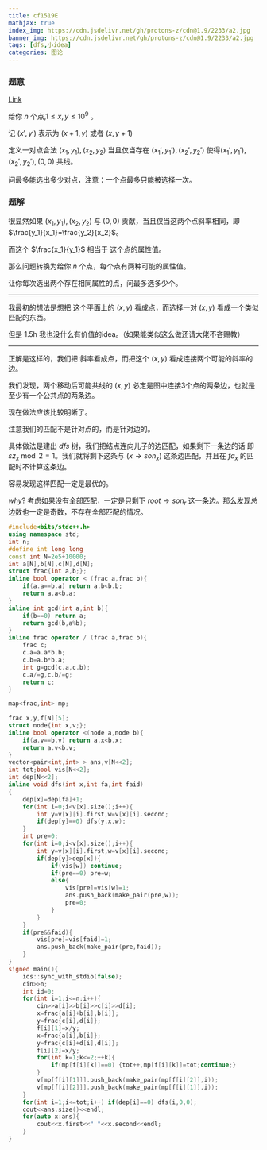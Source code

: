 ```yaml
---
title: cf1519E
mathjax: true
index_img: https://cdn.jsdelivr.net/gh/protons-z/cdn@1.9/2233/a2.jpg
banner_img: https://cdn.jsdelivr.net/gh/protons-z/cdn@1.9/2233/a2.jpg
tags: [dfs,小idea]
categories: 图论
---
```


### 题意

[Link](https://codeforces.com/contest/1519/problem/E)

给你 $n$ 个点,$1\leq x,y\leq10^9$ 。

记 $(x',y')$ 表示为 $(x+1,y)$ 或者 $(x,y+1)$ 

定义一对点合法 $(x_1,y_1),(x_2,y_2)$ 当且仅当存在 $(x_1',y_1'),(x_2',y_2')$ 使得$(x_1',y_1'),(x_2',y_2'),(0,0)$ 共线。

问最多能选出多少对点，注意：一个点最多只能被选择一次。

### 题解

很显然如果 $(x_1,y_1),(x_2,y_2)$ 与 $(0,0)$ 贡献，当且仅当这两个点斜率相同，即 $\frac{y_1}{x_1}=\frac{y_2}{x_2}$。

而这个 $\frac{x_1}{y_1}$ 相当于 这个点的属性值。

那么问题转换为给你 $n$ 个点，每个点有两种可能的属性值。

让你每次选出两个存在相同属性的点，问最多选多少个。

---

我最初的想法是想把 这个平面上的 $(x,y)$ 看成点，而选择一对 $(x,y)$ 看成一个类似匹配的东西。

但是 1.5h 我也没什么有价值的idea。（如果能类似这么做还请大佬不吝赐教）

---

正解是这样的，我们把 斜率看成点，而把这个 $(x,y)$ 看成连接两个可能的斜率的边。

我们发现，两个移动后可能共线的 $(x,y)$ 必定是图中连接3个点的两条边，也就是至少有一个公共点的两条边。 

现在做法应该比较明晰了。

注意我们的匹配不是针对点的，而是针对边的。

具体做法是建出 $dfs$ 树，我们把结点连向儿子的边匹配，如果剩下一条边的话 即 $sz_x\bmod 2=1$。我们就将剩下这条与 $(x\rightarrow son_x)$ 这条边匹配，并且在 $fa_x$ 的匹配时不计算这条边。

容易发现这样匹配一定是最优的。

$why?$ 考虑如果没有全部匹配，一定是只剩下 $root\rightarrow son_r$ 这一条边。那么发现总边数也一定是奇数，不存在全部匹配的情况。



```cpp
#include<bits/stdc++.h>
using namespace std;
int n;
#define int long long
const int N=2e5+10000;
int a[N],b[N],c[N],d[N];
struct frac{int a,b;};
inline bool operator < (frac a,frac b){
    if(a.a==b.a) return a.b<b.b;
    return a.a<b.a;
}
inline int gcd(int a,int b){
    if(b==0) return a;
    return gcd(b,a%b);
}
inline frac operator / (frac a,frac b){
    frac c;
    c.a=a.a*b.b;
    c.b=a.b*b.a;
    int g=gcd(c.a,c.b);
    c.a/=g,c.b/=g;
    return c;
}

map<frac,int> mp;

frac x,y,f[N][5];
struct node{int x,v;};
inline bool operator <(node a,node b){
    if(a.v==b.v) return a.x<b.x;
    return a.v<b.v;
}
vector<pair<int,int> > ans,v[N<<2];
int tot;bool vis[N<<2];
int dep[N<<2];
inline void dfs(int x,int fa,int faid)
{
    dep[x]=dep[fa]+1;
    for(int i=0;i<v[x].size();i++){
        int y=v[x][i].first,w=v[x][i].second;
        if(dep[y]==0) dfs(y,x,w);
    }
    int pre=0;
    for(int i=0;i<v[x].size();i++){
        int y=v[x][i].first,w=v[x][i].second;
        if(dep[y]>dep[x]){
            if(vis[w]) continue;
            if(pre==0) pre=w;
            else{
                vis[pre]=vis[w]=1;
                ans.push_back(make_pair(pre,w));
                pre=0;
            }
        }
    }
    if(pre&&faid){
        vis[pre]=vis[faid]=1;
        ans.push_back(make_pair(pre,faid));
    }
}
signed main(){
    ios::sync_with_stdio(false);
    cin>>n;
    int id=0;
    for(int i=1;i<=n;i++){
        cin>>a[i]>>b[i]>>c[i]>>d[i];
        x=frac{a[i]+b[i],b[i]};
        y=frac{c[i],d[i]};
        f[i][1]=x/y;
        x=frac{a[i],b[i]};
        y=frac{c[i]+d[i],d[i]};
        f[i][2]=x/y;
        for(int k=1;k<=2;++k){
            if(mp[f[i][k]]==0) {tot++,mp[f[i][k]]=tot;continue;}
        }
        v[mp[f[i][1]]].push_back(make_pair(mp[f[i][2]],i));
        v[mp[f[i][2]]].push_back(make_pair(mp[f[i][1]],i));
    }
    for(int i=1;i<=tot;i++) if(dep[i]==0) dfs(i,0,0);
    cout<<ans.size()<<endl;
    for(auto x:ans){
        cout<<x.first<<" "<<x.second<<endl;
    }
}
```

